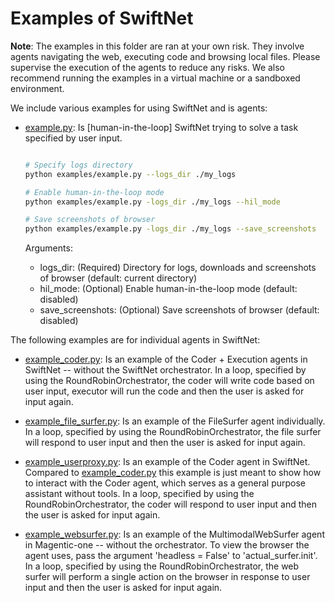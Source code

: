# Examples of SwiftNet

**Note**: The examples in this folder are ran at your own risk. They involve agents navigating the web, executing code and browsing local files. Please supervise the execution of the agents to reduce any risks. We also recommend running the examples in a virtual machine or a sandboxed environment.


We include various examples for using SwiftNet and is agents:

- [example.py](example.py): Is [human-in-the-loop] SwiftNet trying to solve a task specified by user input. 



    ```bash

    # Specify logs directory
    python examples/example.py --logs_dir ./my_logs

    # Enable human-in-the-loop mode
    python examples/example.py -logs_dir ./my_logs --hil_mode

    # Save screenshots of browser
    python examples/example.py -logs_dir ./my_logs --save_screenshots
    ```

    Arguments:

    - logs_dir: (Required) Directory for logs, downloads and screenshots of browser (default: current directory)
    - hil_mode: (Optional) Enable human-in-the-loop mode (default: disabled)
    - save_screenshots: (Optional) Save screenshots of browser (default: disabled)


The following examples are for individual agents in SwiftNet:

- [example_coder.py](example_coder.py): Is an example of the Coder + Execution agents in SwiftNet -- without the SwiftNet orchestrator. In a loop, specified by using the RoundRobinOrchestrator, the coder will write code based on user input, executor will run the code and then the user is asked for input again.

- [example_file_surfer.py](example_file_surfer.py): Is an example of the FileSurfer agent individually.  In a loop, specified by using the RoundRobinOrchestrator, the file surfer will respond to user input and then the user is asked for input again.

- [example_userproxy.py](example_userproxy.py): Is an example of the Coder agent in SwiftNet. Compared to [example_coder.py](example_coder.py) this example is just meant to show how to interact with the Coder agent, which serves as a general purpose assistant without tools. In a loop, specified by using the RoundRobinOrchestrator, the coder will respond to user input and then the user is asked for input again.

- [example_websurfer.py](example_websurfer.py): Is an example of the MultimodalWebSurfer agent in Magentic-one -- without the orchestrator. To view the browser the agent uses, pass the argument 'headless = False' to 'actual_surfer.init'. In a loop, specified by using the RoundRobinOrchestrator, the web surfer will perform a single action on the browser in response to user input and then the user is asked for input again.


